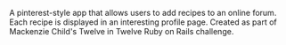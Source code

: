A pinterest-style app that allows users to add recipes to an online forum. Each recipe is displayed in an interesting profile page. Created as part of Mackenzie Child's Twelve in Twelve Ruby on Rails challenge.  